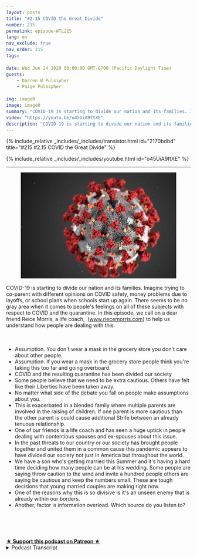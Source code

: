 ```yaml
---
layout: posts
title: "#2.15 COVID the Great Divide"
number: 215
permalink: episode-WTL215
lang: en
nav_exclude: true
nav_order: 215
tags:

date: Wed Jun 24 2020 08:00:00 GMT-0700 (Pacific Daylight Time)
guests:
    - Darren W Pulsipher
    - Paige Pulsipher

img: image0
image: image0
summary: "COVID-19 is starting to divide our nation and its families. Imagine trying to co-parent with different opinions on COVID safety, money problems due to layoffs, or school plans when schools start up again. There seems to be no gray area when it comes to people's feelings on all of these subjects with respect to COVID and the quarantine. In this episode, we call on a dear friend Reice Morris, a life coach,  (www.riecemorris.com) to help us understand how people are dealing with this."
video: "https://youtu.be/o45UiA9ftXE"
description: "COVID-19 is starting to divide our nation and its families. Imagine trying to co-parent with different opinions on COVID safety, money problems due to layoffs, or school plans when schools start up again. There seems to be no gray area when it comes to people's feelings on all of these subjects with respect to COVID and the quarantine. In this episode, we call on a dear friend Reice Morris, a life coach,  (www.riecemorris.com) to help us understand how people are dealing with this."
---
```


<div>
{% include_relative _includes/_includes/transistor.html id="2170bdbd" title="#215 #2.15 COVID the Great Divide" %}

{% include_relative _includes/_includes/youtube.html id="o45UiA9ftXE" %}
</div>

---

<html><head></head><body><div><figure data-trix-attachment="{&quot;contentType&quot;:&quot;image&quot;,&quot;height&quot;:289,&quot;url&quot;:&quot;https://th.thgim.com/todays-paper/tp-features/tp-sci-tech-and-agri/7cgh7u/article30833398.ece/alternates/FREE_435/ScienceLeadStGC374E1BK5jpgjpg&quot;,&quot;width&quot;:435}" data-trix-content-type="image" class="attachment attachment--preview"><img src="./image0" width="435" height="289"><figcaption class="attachment__caption"></figcaption></figure></div><div>COVID-19 is starting to divide our nation and its families. Imagine trying to co-parent with different opinions on COVID safety, money problems due to layoffs, or school plans when schools start up again. There seems to be no gray area when it comes to people's feelings on all of these subjects with respect to COVID and the quarantine. In this episode, we call on a dear friend Reice Morris, a life coach,&nbsp; (<a href="https://www.blogger.com/blog/post/edit/8538474243707422219/1933784258863748425#">www.riecemorris.com</a>) to help us understand how people are dealing with this.</div><div><br></div><div>&nbsp;</div><ul><li>Assumption. You don't wear a mask in the grocery store you don't care about other people.</li><li>Assumption. If you wear a mask in the grocery store people think you're taking this too far and going overboard.</li><li>COVID and the resulting quarantine has been divided our society</li><li>Some people believe that we need to be extra cautious. Others have felt like their Liberties have been taken away.</li><li>No matter what side of the debate you fall on people make assumptions about you.</li><li>This is exacerbated in a blended family where multiple parents are involved in the raising of children. If one parent is more cautious than the other parent is could cause additional Strife between an already tenuous relationship.</li><li>One of our friends is a life coach and has seen a huge uptick in people dealing with contentious spouses and ex-spouses about this issue.</li><li>In the past threats to our country or our society has brought people together and united them in a common cause this pandemic appears to have divided our society not just in America but throughout the world.</li><li>We have a son who's getting married this Summer and it's having a hard time deciding how many people can be at his wedding. Some people are saying throw caution to the wind and invite a hundred people others are saying be cautious and keep the numbers small. These are tough decisions that young married couples are making right now.</li><li>One of the reasons why this is so divisive is it's an unseen enemy that is already within our borders.</li><li>Another, factor is information overload. Which source do you listen to?</li></ul><div><br><br></div><div><br><br></div>
<strong>
  <a href="https://www.patreon.com/wheresthelemonade" target="_donate" rel="payment" title="★ Support this podcast on Patreon ★">★ Support this podcast on Patreon ★</a>
</strong></body></html>

<details>
<summary> Podcast Transcript </summary>

<p></p>

</details>
